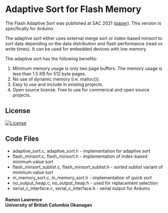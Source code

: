 # Adaptive Sort for Flash Memory

The Flash Adaptive Sort was published at SAC 2021 ([paper](https://dl.acm.org/doi/10.1145/3412841.3441914)). This version is specifically for Arduino.

The adaptive sort either uses external merge sort or index-based minsort to sort data depending on the data distribution and flash performance (read vs write times). It can be used for embedded devices with low memory.

The adaptive sort has the following benefits:

1. Minimum memory usage is only two page buffers. The memory usage is less than 1.5 KB for 512 byte pages.
2. No use of dynamic memory (i.e. malloc()). 
3. Easy to use and include in existing projects. 
4. Open source license. Free to use for commerical and open source projects.

## License
[![License](https://img.shields.io/badge/License-BSD%203--Clause-blue.svg)](https://opensource.org/licenses/BSD-3-Clause)

## Code Files

* adaptive_sort.c, adaptive_sort.h - implementation for adaptive sort
* flash_minsort.c, flash_minsort.h - implementation of index-based minimum value sort
* flash_minsort_sublist.c, flash_minsort_sublist.h - sorted sublist variant of minimum value sort
* in_memory_sort.c, in_memory_sort.h - implementation of quick sort
* no_output_heap.c, no_output_heap.h - used for replacement selection
* serial_c_interface.c, serial_c_interface.h - serial output for Arduino

#### Ramon Lawrence<br>University of British Columbia Okanagan

